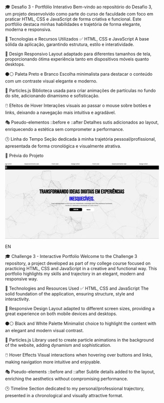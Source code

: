 🎓 Desafio 3 - Portfólio Interativo
Bem-vindo ao repositório do Desafio 3, um projeto desenvolvido como parte do curso de faculdade com foco em praticar HTML, CSS e JavaScript de forma criativa e funcional. Este portfólio destaca minhas habilidades e trajetória de forma elegante, moderna e responsiva.

🔧 Tecnologias e Recursos Utilizados
✅ HTML, CSS e JavaScript
A base sólida da aplicação, garantindo estrutura, estilo e interatividade.

🎨 Design Responsivo
Layout adaptado para diferentes tamanhos de tela, proporcionando ótima experiência tanto em dispositivos móveis quanto desktops.

⚫⚪ Paleta Preto e Branco
Escolha minimalista para destacar o conteúdo com um contraste visual elegante e moderno.

🧩 Particles.js
Biblioteca usada para criar animações de partículas no fundo do site, adicionando dinamismo e sofisticação.

🖱️ Efeitos de Hover
Interações visuais ao passar o mouse sobre botões e links, deixando a navegação mais intuitiva e agradável.

🎭 Pseudo-elementos ::before e ::after
Detalhes sutis adicionados ao layout, enriquecendo a estética sem comprometer a performance.

🕒 Linha do Tempo
Seção dedicada à minha trajetória pessoal/profissional, apresentada de forma cronológica e visualmente atrativa.

📸 Prévia do Projeto

![alt text](images/image.png)


EN

🎓 Challenge 3 - Interactive Portfolio
Welcome to the Challenge 3 repository, a project developed as part of my college course focused on practicing HTML, CSS and JavaScript in a creative and functional way. This portfolio highlights my skills and trajectory in an elegant, modern and responsive way.

🔧 Technologies and Resources Used
✅ HTML, CSS and JavaScript
The solid foundation of the application, ensuring structure, style and interactivity.

🎨 Responsive Design
Layout adapted to different screen sizes, providing a great experience on both mobile devices and desktops.

⚫⚪ Black and White Palette
Minimalist choice to highlight the content with an elegant and modern visual contrast.

🧩 Particles.js
Library used to create particle animations in the background of the website, adding dynamism and sophistication.

🖱️ Hover Effects
Visual interactions when hovering over buttons and links, making navigation more intuitive and enjoyable.

🎭 Pseudo-elements ::before and ::after
Subtle details added to the layout, enriching the aesthetics without compromising performance.

🕒 Timeline
Section dedicated to my personal/professional trajectory, presented in a chronological and visually attractive format.
